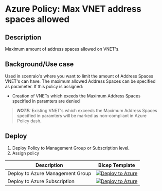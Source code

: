 # Azure Policy: Max VNET address spaces allowed

## Description

Maximum amount of address spaces allowed on VNET's.

## Background/Use case

Used in scenraio's where you want to limit the amount of Address Spaces VNET's can have.
The maximum allowed Address Spaces can be specified as parameter.
If this policy is assigned:

- Creation of VNETs which exeeds the Maximum Address Spaces specified in paramters are denied

> **_NOTE:_** Existing VNET's which exceeds the Maximum Address Spaces specified in paramters will be marked as non-compliant in Azure Policy dash.

## Deploy

1. Deploy Policy to Management Group or Subscription level.
2. Assign policy

| Description | Bicep Template |
|---|---|
| Deploy to Azure Management Group| [![Deploy to Azure](https://aka.ms/deploytoazurebutton)](https://portal.azure.com/#create/Microsoft.Template/uri/https%3A%2F%2Fraw.githubusercontent.com%2FPieterbasNagengast%2FAzurePolicy-DenyEqualSubnetSizeAndAddressSpace%2Fmain%2FSubnetNotEqualToAddressSpace-MgmtGrp.json)|
| Deploy to Azure Subscription | [![Deploy to Azure](https://aka.ms/deploytoazurebutton)](https://portal.azure.com/#create/Microsoft.Template/uri/https%3A%2F%2Fraw.githubusercontent.com%2FPieterbasNagengast%2FAzurePolicy-DenyEqualSubnetSizeAndAddressSpace%2Fmain%2FSubnetNotEqualToAddressSpace-Sub.json)|
